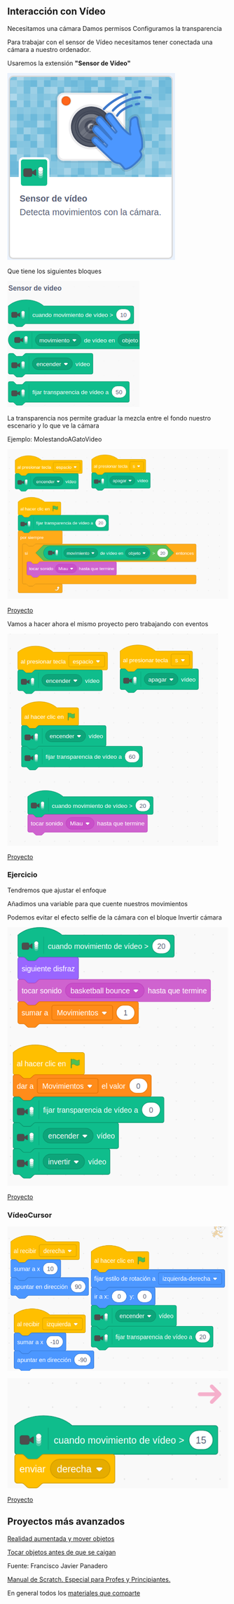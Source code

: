 ## Interacción con Vídeo

Necesitamos una cámara 
Damos permisos
Configuramos la transparencia


Para trabajar con el sensor de Vídeo necesitamos tener conectada una cámara a nuestro ordenador. 

Usaremos la extensión **"Sensor de Vídeo"**

![vExtensionVideo](./images/ExtensionVideo.png)

Que tiene los siguientes bloques

![BloquesVideo](./images/BloquesVideo.png)

La transparencia nos permite graduar la mezcla entre el fondo nuestro escenario y lo que ve la cámara



Ejemplo: MolestandoAGatoVideo



![MolestandoAGatoVideo](./images/MolestandoAGatoVideo.png)


[Proyecto](https://scratch.mit.edu/projects/398099229/)


Vamos a hacer ahora el mismo proyecto pero trabajando con eventos

![MolestandoGatoEVentos](./images/MolestandoGatoEVentos.png)


[Proyecto](https://scratch.mit.edu/projects/398105055/)


### Ejercicio

Tendremos que ajustar el enfoque 

Añadimos una variable para que cuente nuestros movimientos

Podemos evitar el efecto selfie de la cámara con el bloque Invertir cámara

![MedidorMovimientos](./images/MedidorMovimientos.png)

[Proyecto](https://scratch.mit.edu/projects/398111067/)

### VídeoCursor


![VideoCursorGato](./images/VideoCursorGato.png)


![VideoCursorDerecha](./images/VideoCursorDerecha.png)

[Proyecto](https://scratch.mit.edu/projects/398113301/)

## Proyectos más avanzados


[Realidad aumentada y mover objetos](https://www.youtube.com/watch?v=qF34toGCU2c&list=PLzqyAKVt4MgOV6brvY33MkhIFqxtatr81&index=11&t=0s)

[Tocar objetos antes de que se caigan](https://www.youtube.com/watch?v=uyIoFcCq6_A&list=PLzqyAKVt4MgOV6brvY33MkhIFqxtatr81&index=12&t=0s)

Fuente: Francisco Javier Panadero


[Manual de Scratch. Especial para Profes y Principiantes.](https://lacienciaparatodos.wordpress.com/2018/04/02/manual-de-scratch-especial-para-profes-y-principiantes/)

En general todos los [materiales que comparte](https://lacienciaparatodos.wordpress.com/para-profes/)